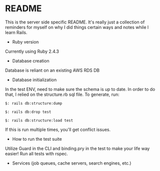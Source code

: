 # README

This is the server side specific README. It's really just a collection of reminders for myself on why I did things certain ways and notes while I learn Rails.

* Ruby version

Currently using Ruby 2.4.3

* Database creation

Database is reliant on an existing AWS RDS DB

* Database initialization

In the test ENV, need to make sure the schema is up to date. In order to do that, I relied on the structure.rb sql file. To generate, run:

```
$: rails db:structure:dump
```

```
$: rails db:drop test
```

```
$: rails db:structure:load test
```

If this is run multiple times, you'll get conflict issues.

* How to run the test suite

Utilize Guard in the CLI and binding.pry in the test to make your life way easier!
Run all tests with rspec.

* Services (job queues, cache servers, search engines, etc.)
